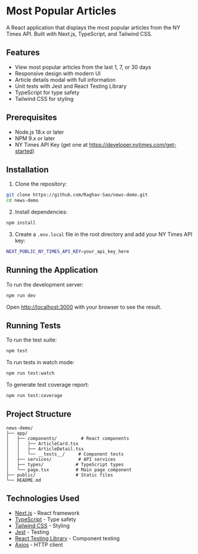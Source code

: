 # Most Popular Articles

A React application that displays the most popular articles from the NY Times API. Built with Next.js, TypeScript, and Tailwind CSS.

## Features

- View most popular articles from the last 1, 7, or 30 days
- Responsive design with modern UI
- Article details modal with full information
- Unit tests with Jest and React Testing Library
- TypeScript for type safety
- Tailwind CSS for styling

## Prerequisites

- Node.js 18.x or later
- NPM 9.x or later
- NY Times API Key (get one at https://developer.nytimes.com/get-started)

## Installation

1. Clone the repository:
```bash
git clone https://github.com/Raghav-Sao/news-demo.git
cd news-demo
```

2. Install dependencies:
```bash
npm install
```

3. Create a `.env.local` file in the root directory and add your NY Times API key:
```bash
NEXT_PUBLIC_NY_TIMES_API_KEY=your_api_key_here
```

## Running the Application

To run the development server:

```bash
npm run dev
```

Open [http://localhost:3000](http://localhost:3000) with your browser to see the result.

## Running Tests

To run the test suite:

```bash
npm test
```

To run tests in watch mode:

```bash
npm run test:watch
```

To generate test coverage report:

```bash
npm run test:coverage
```

## Project Structure

```
news-demo/
├── app/
│   ├── components/         # React components
│   │   ├── ArticleCard.tsx
│   │   ├── ArticleDetail.tsx
│   │   └── __tests__/     # Component tests
│   ├── services/          # API services
│   ├── types/            # TypeScript types
│   └── page.tsx          # Main page component
├── public/               # Static files
└── README.md
```

## Technologies Used

- [Next.js](https://nextjs.org/) - React framework
- [TypeScript](https://www.typescriptlang.org/) - Type safety
- [Tailwind CSS](https://tailwindcss.com/) - Styling
- [Jest](https://jestjs.io/) - Testing
- [React Testing Library](https://testing-library.com/react) - Component testing
- [Axios](https://axios-http.com/) - HTTP client

